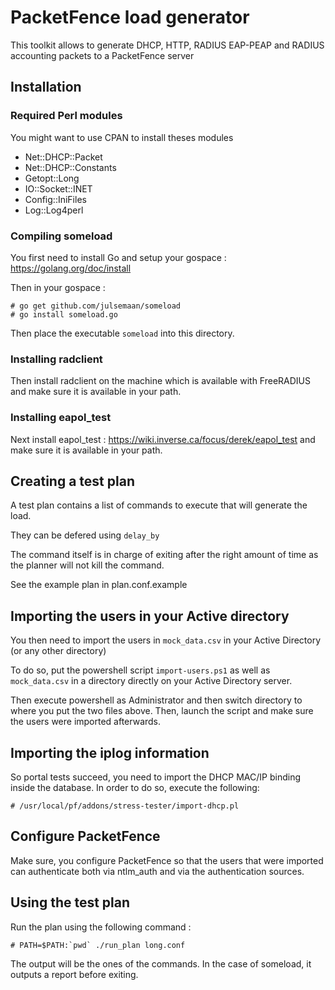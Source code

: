 # PacketFence load generator

This toolkit allows to generate DHCP, HTTP, RADIUS EAP-PEAP and RADIUS accounting packets to a PacketFence server

## Installation

### Required Perl modules
You might want to use CPAN to install theses modules
* Net::DHCP::Packet
* Net::DHCP::Constants
* Getopt::Long
* IO::Socket::INET
* Config::IniFiles
* Log::Log4perl

### Compiling someload

You first need to install Go and setup your gospace : https://golang.org/doc/install

Then in your gospace : 

```
# go get github.com/julsemaan/someload
# go install someload.go
```

Then place the executable `someload` into this directory.

### Installing radclient

Then install radclient on the machine which is available with FreeRADIUS and make sure it is available in your path.

### Installing eapol_test

Next install eapol_test : https://wiki.inverse.ca/focus/derek/eapol_test and make sure it is available in your path.

## Creating a test plan

A test plan contains a list of commands to execute that will generate the load.

They can be defered using `delay_by`

The command itself is in charge of exiting after the right amount of time as the planner will not kill the command.

See the example plan in plan.conf.example

## Importing the users in your Active directory

You then need to import the users in `mock_data.csv` in your Active Directory (or any other directory)

To do so, put the powershell script `import-users.ps1` as well as `mock_data.csv` in a directory directly on your Active Directory server.

Then execute powershell as Administrator and then switch directory to where you put the two files above.
Then, launch the script and make sure the users were imported afterwards.

## Importing the iplog information

So portal tests succeed, you need to import the DHCP MAC/IP binding inside the database. In order to do so, execute the following:

```
# /usr/local/pf/addons/stress-tester/import-dhcp.pl
```

## Configure PacketFence

Make sure, you configure PacketFence so that the users that were imported can authenticate both via ntlm_auth and via the authentication sources.

## Using the test plan

Run the plan using the following command : 

```
# PATH=$PATH:`pwd` ./run_plan long.conf 
```

The output will be the ones of the commands. In the case of someload, it outputs a report before exiting.

